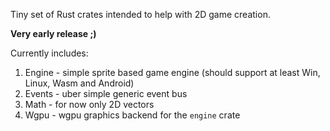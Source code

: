 Tiny set of Rust crates intended to help with 2D game creation.

**Very early release ;)**

Currently includes:
1. Engine - simple sprite based game engine (should support at least Win, Linux, Wasm and Android)
1. Events - uber simple generic event bus
1. Math - for now only 2D vectors
1. Wgpu - wgpu graphics backend for the `engine` crate
